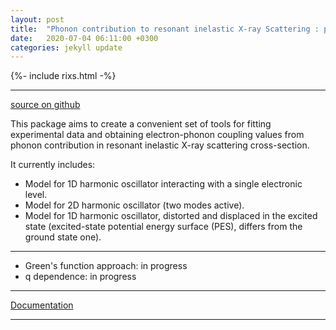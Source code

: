 ```yaml
---
layout: post
title:  "Phonon contribution to resonant inelastic X-ray Scattering : package release"
date:   2020-07-04 06:11:00 +0300
categories: jekyll update
---
```


{%- include rixs.html -%}


---
[source on github](https://github.com/geonda/RIXS.phonons)


This package aims to create a convenient set of tools for fitting experimental data and obtaining electron-phonon coupling values from phonon contribution in resonant inelastic X-ray scattering cross-section.

It currently includes:

- Model for 1D harmonic oscillator interacting with a single electronic level.
- Model for 2D harmonic oscillator (two modes active).
- Model for 1D harmonic oscillator, distorted and displaced in the excited state (excited-state potential energy surface (PES), differs from the ground state one).
<!-- more -->
----

- Green's function approach: in progress
- q dependence: in progress

----

[Documentation](https://phlab.readthedocs.io/en/latest/index.html)

---
